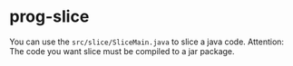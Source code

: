 # prog-slice
You can use the `src/slice/SliceMain.java` to slice a java code.
Attention: The code you want slice must be compiled to a jar package.

